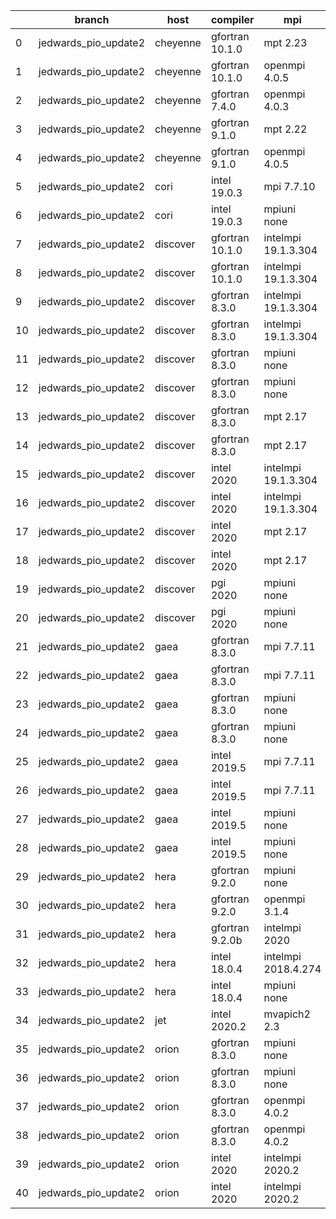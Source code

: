 |    | branch               | host     | compiler        | mpi                 | netcdf      | o_g   | os     | build   | u_pass   | u_fail   | s_pass   | s_fail   | e_pass   | e_fail   | nuopc_pass   | nuopc_fail   | artifacts_hash                                                                                                                                                                 | modified                   |
|----|----------------------|----------|-----------------|---------------------|-------------|-------|--------|---------|----------|----------|----------|----------|----------|----------|--------------|--------------|--------------------------------------------------------------------------------------------------------------------------------------------------------------------------------|----------------------------|
|  0 | jedwards_pio_update2 | cheyenne | gfortran 10.1.0 | mpt 2.23            | 4.7.4 4.5.3 | O     | Linux  | pass    | 13647    | 0        | 49       | 0        | 80       | 0        | 50           | 0            | [artifacts](https://github.com/esmf-org/esmf-test-artifacts/tree/20242f58a4995e4fc8efb8493ec26ad35e10af7f/jedwards_pio_update2/cheyenne/gfortran/10.1.0/O/mpt/2.23)            | 2022-03-12 01:09:15.889415 |
|  1 | jedwards_pio_update2 | cheyenne | gfortran 10.1.0 | openmpi 4.0.5       | 4.7.4 4.5.3 | O     | Linux  | pass    | 13647    | 0        | 49       | 0        | 80       | 0        | 50           | 0            | [artifacts](https://github.com/esmf-org/esmf-test-artifacts/tree/95eaebfe8a8f27ac3c9f401f1721e9703c1eacc1/jedwards_pio_update2/cheyenne/gfortran/10.1.0/O/openmpi/4.0.5)       | 2022-03-12 01:09:15.889403 |
|  2 | jedwards_pio_update2 | cheyenne | gfortran 7.4.0  | openmpi 4.0.3       | 4.7.3 4.5.2 | O     | Linux  | pass    | 13647    | 0        | 49       | 0        | 80       | 0        | 50           | 0            | [artifacts](https://github.com/esmf-org/esmf-test-artifacts/tree/20242f58a4995e4fc8efb8493ec26ad35e10af7f/jedwards_pio_update2/cheyenne/gfortran/7.4.0/O/openmpi/4.0.3)        | 2022-03-12 01:09:15.889410 |
|  3 | jedwards_pio_update2 | cheyenne | gfortran 9.1.0  | mpt 2.22            | 4.7.3 4.5.2 | O     | Linux  | pass    | 13647    | 0        | 49       | 0        | 80       | 0        | 50           | 0            | [artifacts](https://github.com/esmf-org/esmf-test-artifacts/tree/a7c1059ef531527d4080eeedaf79b32c6bc73c2c/jedwards_pio_update2/cheyenne/gfortran/9.1.0/O/mpt/2.22)             | 2022-03-12 01:09:15.889377 |
|  4 | jedwards_pio_update2 | cheyenne | gfortran 9.1.0  | openmpi 4.0.5       | 4.7.3 4.5.2 | O     | Linux  | pass    | 13647    | 0        | 49       | 0        | 80       | 0        | 50           | 0            | [artifacts](https://github.com/esmf-org/esmf-test-artifacts/tree/91d40893a41135207fb21557b383d0877a3e3812/jedwards_pio_update2/cheyenne/gfortran/9.1.0/O/openmpi/4.0.5)        | 2022-03-12 01:09:15.889420 |
|  5 | jedwards_pio_update2 | cori     | intel 19.0.3    | mpi 7.7.10          | 4.6.3 4.4.5 | O     | Unicos | pass    | pending  | pending  | pending  | pending  | pending  | pending  | pending      | pending      | [artifacts](https://github.com/esmf-org/esmf-test-artifacts/tree/a6d3aa36bb2a3f5d51df6ebc924d6af0fb596f12/jedwards_pio_update2/cori/intel/19.0.3/O/mpi/7.7.10)                 | 2022-03-12 01:11:18.993811 |
|  6 | jedwards_pio_update2 | cori     | intel 19.0.3    | mpiuni none         | 4.6.3 4.4.5 | O     | Unicos | pass    | pending  | pending  | pending  | pending  | pending  | pending  | pending      | pending      | [artifacts](https://github.com/esmf-org/esmf-test-artifacts/tree/6341bfc594b3e374b8c71c908c5843466689be84/jedwards_pio_update2/cori/intel/19.0.3/O/mpiuni/none)                | 2022-03-12 01:11:18.993785 |
|  7 | jedwards_pio_update2 | discover | gfortran 10.1.0 | intelmpi 19.1.3.304 | N/A N/A     | O     | Linux  | pass    | 13632    | 15       | 49       | 0        | 80       | 0        | 50           | 0            | [artifacts](https://github.com/esmf-org/esmf-test-artifacts/tree/70cedc8d7fb1ac189c60e45f7278830fa3a911ed/jedwards_pio_update2/discover/gfortran/10.1.0/O/intelmpi/19.1.3.304) | 2022-03-12 00:12:53.596529 |
|  8 | jedwards_pio_update2 | discover | gfortran 10.1.0 | intelmpi 19.1.3.304 | N/A N/A     | g     | Linux  | pass    | 13632    | 15       | 49       | 0        | 80       | 0        | 50           | 0            | [artifacts](https://github.com/esmf-org/esmf-test-artifacts/tree/08b93b4337887b030b13abd9a926690b2b34c068/jedwards_pio_update2/discover/gfortran/10.1.0/g/intelmpi/19.1.3.304) | 2022-03-12 00:12:53.596522 |
|  9 | jedwards_pio_update2 | discover | gfortran 8.3.0  | intelmpi 19.1.3.304 | N/A N/A     | O     | Linux  | pass    | 13632    | 15       | 49       | 0        | 80       | 0        | 50           | 0            | [artifacts](https://github.com/esmf-org/esmf-test-artifacts/tree/a88168eb3fa7c1e62ce3dd7f0ffe9e2d5699098e/jedwards_pio_update2/discover/gfortran/8.3.0/O/intelmpi/19.1.3.304)  | 2022-03-12 00:12:53.596496 |
| 10 | jedwards_pio_update2 | discover | gfortran 8.3.0  | intelmpi 19.1.3.304 | N/A N/A     | g     | Linux  | pass    | 13632    | 15       | 49       | 0        | 80       | 0        | 50           | 0            | [artifacts](https://github.com/esmf-org/esmf-test-artifacts/tree/8fd4005020fcb2bf09bc8cf7af05737183dda77f/jedwards_pio_update2/discover/gfortran/8.3.0/g/intelmpi/19.1.3.304)  | 2022-03-12 00:12:53.596510 |
| 11 | jedwards_pio_update2 | discover | gfortran 8.3.0  | mpiuni none         | N/A N/A     | O     | Linux  | pass    | 12121    | 0        | 8        | 0        | 43       | 0        | 0            | 50           | [artifacts](https://github.com/esmf-org/esmf-test-artifacts/tree/c2cf2965f3a6163e470722df4327530e1c8a0d3e/jedwards_pio_update2/discover/gfortran/8.3.0/O/mpiuni/none)          | 2022-03-12 00:12:53.596505 |
| 12 | jedwards_pio_update2 | discover | gfortran 8.3.0  | mpiuni none         | N/A N/A     | g     | Linux  | pass    | 12121    | 0        | 8        | 0        | 43       | 0        | 0            | 50           | [artifacts](https://github.com/esmf-org/esmf-test-artifacts/tree/18c87b5b6532fdab40ea0aff03055fa27a2a41c5/jedwards_pio_update2/discover/gfortran/8.3.0/g/mpiuni/none)          | 2022-03-12 00:12:53.596534 |
| 13 | jedwards_pio_update2 | discover | gfortran 8.3.0  | mpt 2.17            | N/A N/A     | O     | Linux  | pass    | 13647    | 0        | 49       | 0        | 80       | 0        | 46           | 4            | [artifacts](https://github.com/esmf-org/esmf-test-artifacts/tree/c5a93a5700d09fbc6a7db13d6177f5ce1a32b72f/jedwards_pio_update2/discover/gfortran/8.3.0/O/mpt/2.17)             | 2022-03-12 00:12:53.596538 |
| 14 | jedwards_pio_update2 | discover | gfortran 8.3.0  | mpt 2.17            | N/A N/A     | g     | Linux  | pass    | 13647    | 0        | 49       | 0        | 80       | 0        | 46           | 4            | [artifacts](https://github.com/esmf-org/esmf-test-artifacts/tree/5745bba9ac5a6186406c5d83f23a954521c285e4/jedwards_pio_update2/discover/gfortran/8.3.0/g/mpt/2.17)             | 2022-03-12 00:12:53.596490 |
| 15 | jedwards_pio_update2 | discover | intel 2020      | intelmpi 19.1.3.304 | 4.8.0 4.5.4 | O     | Linux  | pass    | 13647    | 0        | 49       | 0        | 80       | 0        | 50           | 0            | [artifacts](https://github.com/esmf-org/esmf-test-artifacts/tree/fc9ae346149e98a15d3fcdb07cfe069145c3fae5/jedwards_pio_update2/discover/intel/2020/O/intelmpi/19.1.3.304)      | 2022-03-12 00:12:53.596514 |
| 16 | jedwards_pio_update2 | discover | intel 2020      | intelmpi 19.1.3.304 | 4.8.0 4.5.4 | g     | Linux  | pass    | 13647    | 0        | 49       | 0        | 80       | 0        | 50           | 0            | [artifacts](https://github.com/esmf-org/esmf-test-artifacts/tree/9b1a4d1ce14fe0be3669d74a1368c4e27451f37d/jedwards_pio_update2/discover/intel/2020/g/intelmpi/19.1.3.304)      | 2022-03-12 00:12:53.596542 |
| 17 | jedwards_pio_update2 | discover | intel 2020      | mpt 2.17            | 4.8.0 4.5.4 | O     | Linux  | fail    | fail     | fail     | fail     | fail     | fail     | fail     | 0            | 50           | [artifacts](https://github.com/esmf-org/esmf-test-artifacts/tree/28ce358311d01785d2c3c9c7871bca8336f37a6a/jedwards_pio_update2/discover/intel/2020/O/mpt/2.17)                 | 2022-03-12 00:12:53.596518 |
| 18 | jedwards_pio_update2 | discover | intel 2020      | mpt 2.17            | 4.8.0 4.5.4 | g     | Linux  | fail    | fail     | fail     | fail     | fail     | fail     | fail     | 0            | 50           | [artifacts](https://github.com/esmf-org/esmf-test-artifacts/tree/0dddf9012342d660b297e4e5eeabafc479116542/jedwards_pio_update2/discover/intel/2020/g/mpt/2.17)                 | 2022-03-12 00:12:53.596454 |
| 19 | jedwards_pio_update2 | discover | pgi 2020        | mpiuni none         | N/A N/A     | O     | Linux  | pass    | 11499    | 622      | 6        | 2        | 40       | 3        | 0            | 50           | [artifacts](https://github.com/esmf-org/esmf-test-artifacts/tree/239bcc16a3fcb55d17da348c953490eb7f8019ae/jedwards_pio_update2/discover/pgi/2020/O/mpiuni/none)                | 2022-03-12 00:12:53.596526 |
| 20 | jedwards_pio_update2 | discover | pgi 2020        | mpiuni none         | N/A N/A     | g     | Linux  | pass    | 11499    | 622      | 4        | 4        | 40       | 3        | 0            | 50           | [artifacts](https://github.com/esmf-org/esmf-test-artifacts/tree/11c389adcdf063d003fb265bbbfcd889bd187293/jedwards_pio_update2/discover/pgi/2020/g/mpiuni/none)                | 2022-03-12 00:12:53.596500 |
| 21 | jedwards_pio_update2 | gaea     | gfortran 8.3.0  | mpi 7.7.11          | 4.6.3 4.4.5 | O     | Unicos | pass    | 13646    | 1        | 49       | 0        | 80       | 0        | 47           | 3            | [artifacts](https://github.com/esmf-org/esmf-test-artifacts/tree/d7443c44ccbb1e7692a84f8a62490d6de55919c7/jedwards_pio_update2/gaea/gfortran/8.3.0/O/mpi/7.7.11)               | 2022-03-12 00:14:19.502476 |
| 22 | jedwards_pio_update2 | gaea     | gfortran 8.3.0  | mpi 7.7.11          | 4.6.3 4.4.5 | g     | Unicos | pass    | 13646    | 1        | 49       | 0        | 80       | 0        | 47           | 3            | [artifacts](https://github.com/esmf-org/esmf-test-artifacts/tree/642a51cd4ec899033cba8db6f72a30d3387892d1/jedwards_pio_update2/gaea/gfortran/8.3.0/g/mpi/7.7.11)               | 2022-03-12 00:14:19.502449 |
| 23 | jedwards_pio_update2 | gaea     | gfortran 8.3.0  | mpiuni none         | 4.6.3 4.4.5 | O     | Unicos | pass    | 12121    | 0        | 8        | 0        | 43       | 0        | 0            | 50           | [artifacts](https://github.com/esmf-org/esmf-test-artifacts/tree/cfafe1e8002a78bea7dd0e8d1408a83e0bbc415f/jedwards_pio_update2/gaea/gfortran/8.3.0/O/mpiuni/none)              | 2022-03-12 00:14:19.502385 |
| 24 | jedwards_pio_update2 | gaea     | gfortran 8.3.0  | mpiuni none         | 4.6.3 4.4.5 | g     | Unicos | pass    | 12121    | 0        | 8        | 0        | 43       | 0        | 0            | 50           | [artifacts](https://github.com/esmf-org/esmf-test-artifacts/tree/93e626b40e64e4d750417cc7446a4183ca4c2bd4/jedwards_pio_update2/gaea/gfortran/8.3.0/g/mpiuni/none)              | 2022-03-12 00:14:19.502421 |
| 25 | jedwards_pio_update2 | gaea     | intel 2019.5    | mpi 7.7.11          | 4.6.3 4.4.5 | O     | Unicos | pass    | 13632    | 15       | 49       | 0        | 80       | 0        | 47           | 3            | [artifacts](https://github.com/esmf-org/esmf-test-artifacts/tree/a14d6e730c49bd46385a76df24e4cada5b441b56/jedwards_pio_update2/gaea/intel/2019.5/O/mpi/7.7.11)                 | 2022-03-12 00:14:19.502435 |
| 26 | jedwards_pio_update2 | gaea     | intel 2019.5    | mpi 7.7.11          | 4.6.3 4.4.5 | g     | Unicos | pass    | 13632    | 15       | 49       | 0        | 80       | 0        | 47           | 3            | [artifacts](https://github.com/esmf-org/esmf-test-artifacts/tree/a077d5b4b4e4206182fd4c5855a4dfa274976e2f/jedwards_pio_update2/gaea/intel/2019.5/g/mpi/7.7.11)                 | 2022-03-12 00:14:19.502406 |
| 27 | jedwards_pio_update2 | gaea     | intel 2019.5    | mpiuni none         | 4.6.3 4.4.5 | O     | Unicos | pass    | 12106    | 15       | 8        | 0        | 43       | 0        | 0            | 50           | [artifacts](https://github.com/esmf-org/esmf-test-artifacts/tree/5aabd1c51bf095d526e3c8b8ec9f3eef02ea878a/jedwards_pio_update2/gaea/intel/2019.5/O/mpiuni/none)                | 2022-03-12 00:14:19.502273 |
| 28 | jedwards_pio_update2 | gaea     | intel 2019.5    | mpiuni none         | 4.6.3 4.4.5 | g     | Unicos | pass    | 12106    | 15       | 8        | 0        | 43       | 0        | 0            | 50           | [artifacts](https://github.com/esmf-org/esmf-test-artifacts/tree/8546a8ae0c4cfdd742cff525997c34e9d674a650/jedwards_pio_update2/gaea/intel/2019.5/g/mpiuni/none)                | 2022-03-12 00:14:19.502463 |
| 29 | jedwards_pio_update2 | hera     | gfortran 9.2.0  | mpiuni none         | 4.7.2 4.5.2 | O     | Linux  | pass    | 12121    | 0        | 8        | 0        | 43       | 0        | 0            | 50           | [artifacts](https://github.com/esmf-org/esmf-test-artifacts/tree/29ffcbbeab22ac7db735a743b810c79e5f7e9cde/jedwards_pio_update2/hera/gfortran/9.2.0/O/mpiuni/none)              | 2022-03-12 00:16:25.526380 |
| 30 | jedwards_pio_update2 | hera     | gfortran 9.2.0  | openmpi 3.1.4       | 4.7.2 4.5.2 | O     | Linux  | fail    | fail     | fail     | fail     | fail     | fail     | fail     | 0            | 50           | [artifacts](https://github.com/esmf-org/esmf-test-artifacts/tree/eac3ecead9dc2cd55ad66318c0bc5cfbf1cca268/jedwards_pio_update2/hera/gfortran/9.2.0/O/openmpi/3.1.4)            | 2022-03-12 00:16:25.526342 |
| 31 | jedwards_pio_update2 | hera     | gfortran 9.2.0b | intelmpi 2020       | N/A N/A     | O     | Linux  | pass    | 0        | 8769     | 0        | 49       | 0        | 80       | 0            | 50           | [artifacts](https://github.com/esmf-org/esmf-test-artifacts/tree/8b733bbc2d4cb7c0ca63c7ab8bf9daa9144ae9fb/jedwards_pio_update2/hera/gfortran/9.2.0b/O/intelmpi/2020)           | 2022-03-12 00:16:25.526375 |
| 32 | jedwards_pio_update2 | hera     | intel 18.0.4    | intelmpi 2018.4.274 | 4.7.0 4.4.5 | O     | Linux  | fail    | fail     | fail     | fail     | fail     | fail     | fail     | 0            | 50           | [artifacts](https://github.com/esmf-org/esmf-test-artifacts/tree/ccb8623bd3510ce1334b703b21047b2797d317d6/jedwards_pio_update2/hera/intel/18.0.4/O/intelmpi/2018.4.274)        | 2022-03-12 00:16:25.526385 |
| 33 | jedwards_pio_update2 | hera     | intel 18.0.4    | mpiuni none         | 4.7.0 4.4.5 | O     | Linux  | pass    | 12121    | 0        | 8        | 0        | 43       | 0        | 0            | 50           | [artifacts](https://github.com/esmf-org/esmf-test-artifacts/tree/ff5098d0a68bc50e670747ebbd4c8d1acb405520/jedwards_pio_update2/hera/intel/18.0.4/O/mpiuni/none)                | 2022-03-12 00:16:25.526368 |
| 34 | jedwards_pio_update2 | jet      | intel 2020.2    | mvapich2 2.3        | 4.7.0 4.4.5 | O     | Linux  | fail    | fail     | fail     | fail     | fail     | fail     | fail     | fail         | fail         | [artifacts](https://github.com/esmf-org/esmf-test-artifacts/tree/374f159a971067894e831b93d5b5ea2fc2c479e0/jedwards_pio_update2/jet/intel/2020.2/O/mvapich2/2.3)                | 2022-03-12 00:18:10.486501 |
| 35 | jedwards_pio_update2 | orion    | gfortran 8.3.0  | mpiuni none         | 4.7.4 4.5.3 | O     | Linux  | pass    | 12121    | 0        | 8        | 0        | 43       | 0        | 0            | 50           | [artifacts](https://github.com/esmf-org/esmf-test-artifacts/tree/f6a0a7e4f3b3303a2c3f2a7653db0078c4244df0/jedwards_pio_update2/orion/gfortran/8.3.0/O/mpiuni/none)             | 2022-03-12 00:19:58.533934 |
| 36 | jedwards_pio_update2 | orion    | gfortran 8.3.0  | mpiuni none         | 4.7.4 4.5.3 | g     | Linux  | pass    | 12121    | 0        | 8        | 0        | 43       | 0        | 0            | 50           | [artifacts](https://github.com/esmf-org/esmf-test-artifacts/tree/c9707cc0e347f0529aa4fcac8c7d7f52f7b8bee7/jedwards_pio_update2/orion/gfortran/8.3.0/g/mpiuni/none)             | 2022-03-12 00:19:58.533951 |
| 37 | jedwards_pio_update2 | orion    | gfortran 8.3.0  | openmpi 4.0.2       | 4.7.4 4.5.3 | O     | Linux  | pass    | 13647    | 0        | 49       | 0        | 80       | 0        | 50           | 0            | [artifacts](https://github.com/esmf-org/esmf-test-artifacts/tree/f04b6b74e95f0e4380f6775dfd25761ffb354ee6/jedwards_pio_update2/orion/gfortran/8.3.0/O/openmpi/4.0.2)           | 2022-03-12 00:19:58.533906 |
| 38 | jedwards_pio_update2 | orion    | gfortran 8.3.0  | openmpi 4.0.2       | 4.7.4 4.5.3 | g     | Linux  | pass    | 13647    | 0        | 49       | 0        | 80       | 0        | 50           | 0            | [artifacts](https://github.com/esmf-org/esmf-test-artifacts/tree/01eb8bbc6991c1544cab67e6813b07e07d1be50d/jedwards_pio_update2/orion/gfortran/8.3.0/g/openmpi/4.0.2)           | 2022-03-12 00:19:58.533940 |
| 39 | jedwards_pio_update2 | orion    | intel 2020      | intelmpi 2020.2     | 4.7.4 4.5.3 | O     | Linux  | pass    | fail     | fail     | fail     | fail     | fail     | fail     | 0            | 0            | [artifacts](https://github.com/esmf-org/esmf-test-artifacts/tree/910528e557c0ad2fac1d57ec4c7798adf95a395d/jedwards_pio_update2/orion/intel/2020/O/intelmpi/2020.2)             | 2022-03-12 00:19:58.533956 |
| 40 | jedwards_pio_update2 | orion    | intel 2020      | intelmpi 2020.2     | 4.7.4 4.5.3 | g     | Linux  | pass    | fail     | fail     | fail     | fail     | fail     | fail     | 0            | 0            | [artifacts](https://github.com/esmf-org/esmf-test-artifacts/tree/cf02d3307f05d91373f71179ca4e4208b7aae69a/jedwards_pio_update2/orion/intel/2020/g/intelmpi/2020.2)             | 2022-03-12 00:19:58.533945 |